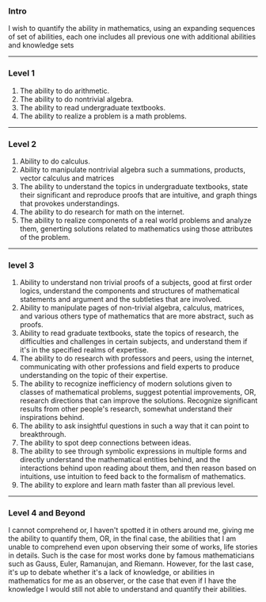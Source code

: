 ### **Intro**

I wish to quantify the ability in mathematics, using an expanding sequences of set of abilities, each one includes all previous one with additional abilities and knowledge sets

---
### **Level 1**
1. The ability to do arithmetic.
2. The ability to do nontrivial algebra.
3. The ability to read undergraduate textbooks.
4. The ability to realize a problem is a math problems. 


---
### **Level 2**
1. Ability to do calculus. 
2. Ability to manipulate nontrivial algebra such a summations, products, vector calculus and matrices
3. The ability to understand the topics in undergraduate textbooks, state their significant and reproduce proofs that are intuitive, and graph things that provokes understandings. 
4. The ability to do research for math on the internet. 
5. The ability to realize components of a real world problems and analyze them, generting solutions related to mathematics using those attributes of the problem. 

---
### **level 3**
1. Ability to understand non trivial proofs of a subjects, good at first order logics, understand the components and structures of mathematical statements and argument and the subtleties that are involved.
2. Ability to manipulate pages of non-trivial algebra, calculus, matrices, and various others type of mathematics that are more abstract, such as proofs.
3. Ability to read graduate textbooks, state the topics of research, the difficulties and challenges in certain subjects, and understand them if it's in the specified realms of expertise. 
4. The ability to do research with professors and peers, using the internet, communicating with other professions and field experts to produce understanding on the topic of their expertise.
5. The ability to recognize inefficiency of modern solutions given to classes of mathematical problems, suggest potential improvements, OR, research directions that can improve the solutions. Recognize significant results from other people's research, somewhat understand their inspirations behind. 
6. The ability to ask insightful questions in such a way that it can point to breakthrough. 
7. The ability to spot deep connections between ideas. 
8. The ability to see through symbolic expressions in multiple forms and directly understand the mathematical entities behind, and the interactions behind upon reading about them, and then reason based on intuitions, use intuition to feed back to the formalism of mathematics.
9. The ability to explore and learn math faster than all previous level. 


---
### **Level 4 and Beyond**

I cannot comprehend or, I haven't spotted it in others around me, giving me the ability to quantify them, OR, in the final case, the abilities that I am unable to comprehend even upon observing their some of works, life stories in details. Such is the case for most works done by famous mathematicians such as Gauss, Euler, Ramanujan, and Riemann. However, for the last case, it's up to debate whether it's a lack of knowledge, or abilities in mathematics for me as an observer, or the case that even if I have the knowledge I would still not able to understand and quantify their abilities. 
